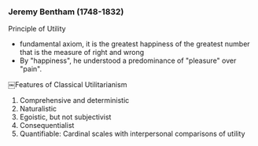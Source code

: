 ### Jeremy Bentham (1748-1832)

Principle of Utility
- fundamental axiom, it is the greatest happiness of the greatest number that is the measure of right and wrong
- By "happiness", he understood a predominance of "pleasure" over "pain".

￼Features of Classical Utilitarianism
1.  Comprehensive and deterministic
2.  Naturalistic
3.  Egoistic, but not subjectivist
4.  Consequentialist
5.  Quantifiable: Cardinal scales with interpersonal comparisons of utility
